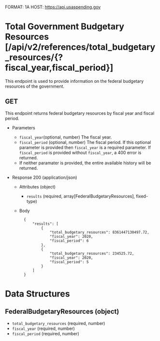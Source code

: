 FORMAT: 1A
HOST: https://api.usaspending.gov

# Total Government Budgetary Resources [/api/v2/references/total_budgetary_resources/{?fiscal_year,fiscal_period}]

This endpoint is used to provide information on the federal budgetary resources of the government.

## GET

This endpoint returns federal budgetary resources by fiscal year and fiscal period.

+ Parameters

    + `fiscal_year`(optional, number)
        The fiscal year.
    + `fiscal_period` (optional, number)
        The fiscal period. If this optional parameter is provided then `fiscal_year` is a required parameter. If `fiscal_period` is provided without `fiscal_year`, a 400 error is returned.
    + If neither paramater is provided, the entire available history will be returned.

+ Response 200 (application/json)

    + Attributes (object)
        + `results` (required, array[FederalBudgetaryResources], fixed-type)
    + Body

            {
                "results": [
                    {
                        "total_budgetary_resources": 8361447130497.72,
                        "fiscal_year": 2020,
                        "fiscal_period": 6
                    },
                    {
                        "total_budgetary_resources": 234525.72,
                        "fiscal_year": 2020,
                        "fiscal_period": 5
                    }
                ]
            }

# Data Structures

## FederalBudgetaryResources (object)
+ `total_budgetary_resources` (required, number)
+ `fiscal_year` (required, number)
+ `fiscal_period` (required, number)
